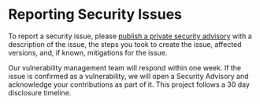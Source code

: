# Reporting Security Issues

To report a security issue, please [publish a private security advisory](https://github.com/MyUnisoft/sigyn/security/advisories) with a description of the issue, the steps you took to create the issue, affected versions, and, if known, mitigations for the issue.

Our vulnerability management team will respond within one week. If the issue is confirmed as a vulnerability, we will open a Security Advisory and acknowledge your contributions as part of it. This project follows a 30 day disclosure timeline.
